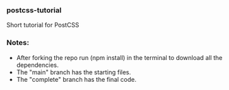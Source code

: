 ###  postcss-tutorial
Short tutorial for PostCSS

### Notes:
* After forking the repo run (npm install) in the terminal to download all the dependencies.
* The "main" branch has the starting files.
* The "complete" branch has the final code.
